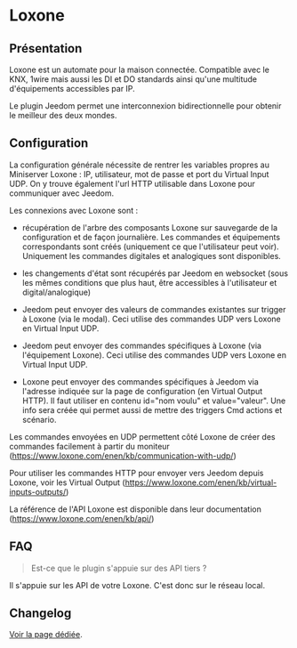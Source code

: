 # Loxone

## Présentation

Loxone est un automate pour la maison connectée. Compatible avec le KNX, 1wire mais aussi les DI et DO standards ainsi qu'une multitude d'équipements accessibles par IP.

Le plugin Jeedom permet une interconnexion bidirectionnelle pour obtenir le meilleur des deux mondes.

## Configuration

La configuration générale nécessite de rentrer les variables propres au Miniserver Loxone : IP, utilisateur, mot de passe et port du Virtual Input UDP. On y trouve également l'url HTTP utilisable dans Loxone pour communiquer avec Jeedom.

Les connexions avec Loxone sont :

  - récupération de l'arbre des composants Loxone sur sauvegarde de la configuration et de façon journalière. Les commandes et équipements correspondants sont créés (uniquement ce que l'utilisateur peut voir). Uniquement les commandes digitales et analogiques sont disponibles.
  
  - les changements d'état sont récupérés par Jeedom en websocket (sous les mêmes conditions que plus haut, être accessibles à l'utilisateur et digital/analogique)
  
  - Jeedom peut envoyer des valeurs de commandes existantes sur trigger à Loxone (via le modal). Ceci utilise des commandes UDP vers Loxone en Virtual Input UDP.
  
  - Jeedom peut envoyer des commandes spécifiques à Loxone (via l'équipement Loxone). Ceci utilise des commandes UDP vers Loxone en Virtual Input UDP.
  
  - Loxone peut envoyer des commandes spécifiques à Jeedom via l'adresse indiquée sur la page de configuration (en Virtual Output HTTP). Il faut utiliser en contenu id="nom voulu" et value="valeur". Une info sera créée qui permet aussi de mettre des triggers Cmd actions et scénario.
  
Les commandes envoyées en UDP permettent côté Loxone de créer des commandes facilement à partir du moniteur (https://www.loxone.com/enen/kb/communication-with-udp/)

Pour utiliser les commandes HTTP pour envoyer vers Jeedom depuis Loxone, voir les Virtual Output (https://www.loxone.com/enen/kb/virtual-inputs-outputs/)

La référence de l'API Loxone est disponible dans leur documentation (https://www.loxone.com/enen/kb/api/)

## FAQ

> Est-ce que le plugin s'appuie sur des API tiers ?

Il s'appuie sur les API de votre Loxone. C'est donc sur le réseau local.

## Changelog

[Voir la page dédiée](changelog.md).
